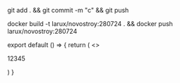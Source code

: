 git add . && git commit -m "c" && git push

docker build -t larux/novostroy:280724 . && docker push larux/novostroy:280724

export default () => {
return (
<>

<p>12345</p>
</>
)
}
